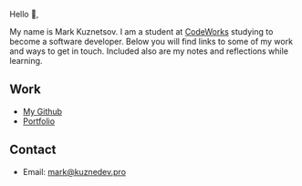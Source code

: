 Hello 👋, 

My name is Mark Kuznetsov. I am a student at [CodeWorks](https://boisecodeworks.com) studying to become a software developer. Below you will find links to some of my work and ways to get in touch. Included also are my notes and reflections while learning. 

## Work

* [My Github](https://github.com/MarkKuzne)
* [Portfolio](https://MarkKuzne.github.io/)

## Contact

* Email: mark@kuznedev.pro
